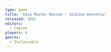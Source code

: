 ```yaml
---
type: game
title: 'Gaia Master Kessen ! Seikiou Densetsu'
released: 2001
editors: 
  - Capcom
players: 4
genres:
  - Inclassable
---
```

